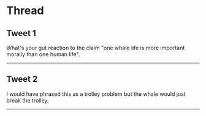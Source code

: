 # Thread

## Tweet 1

What's your gut reaction to the claim "one whale life is more important morally than one human life".

---

## Tweet 2

I would have phrased this as a trolley problem but the whale would just break the trolley.

---

